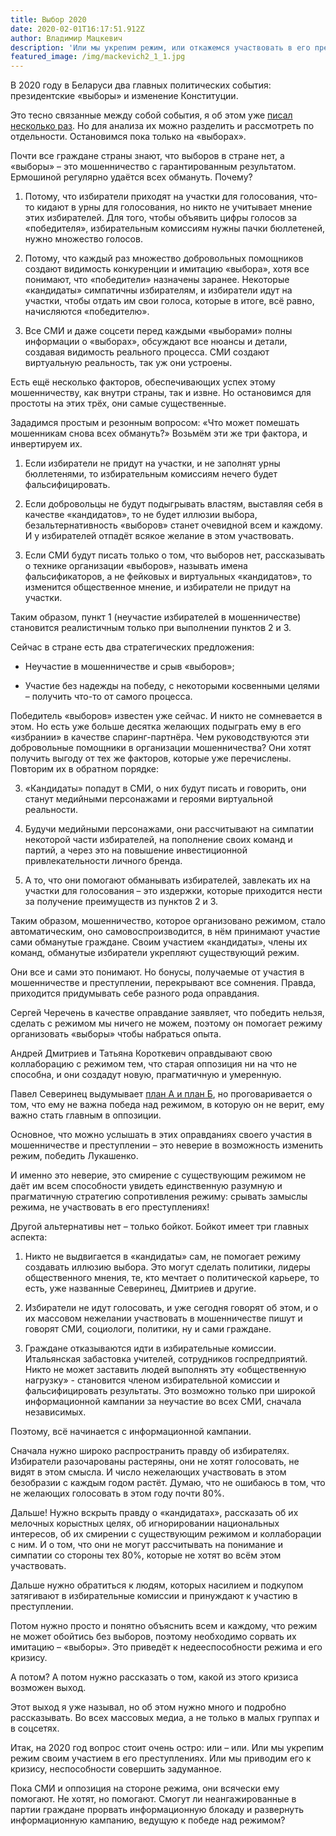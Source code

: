 ```yaml
---
title: Выбор 2020
date: 2020-02-01T16:17:51.912Z
author: Владимир Мацкевич
description: 'Или мы укрепим режим, или откажемся участвовать в его преступлениях'
featured_image: /img/mackevich2_1_1.jpg
---
```

В 2020 году в Беларуси два главных политических события: президентские «выборы» и изменение Конституции.

Это тесно связанные между собой события, я об этом уже [писал несколько раз](http://journalby.com/news/vybor-2020-libo-vechnyy-elbasy-libo-uchreditelnoe-sobranie-1364). Но для анализа их можно разделить и рассмотреть по отдельности. Остановимся пока только на «выборах».

Почти все граждане страны знают, что выборов в стране нет, а «выборы» – это мошенничество с гарантированным результатом. Ермошиной регулярно удаётся всех обмануть. Почему?

1. Потому, что избиратели приходят на участки для голосования, что-то кидают в урны для голосования, но никто не учитывает мнение этих избирателей. Для того, чтобы объявить цифры голосов за «победителя», избирательным комиссиям нужны пачки бюллетеней, нужно множество голосов.

2. Потому, что каждый раз множество добровольных помощников создают видимость конкуренции и имитацию «выбора», хотя все понимают, что «победители» назначены заранее. Некоторые «кандидаты» симпатичны избирателям, и избиратели идут на участки, чтобы отдать им свои голоса, которые в итоге, всё равно, начисляются «победителю».

3. Все СМИ и даже соцсети перед каждыми «выборами» полны информации о «выборах», обсуждают все нюансы и детали, создавая видимость реального процесса. СМИ создают виртуальную реальность, так уж они устроены.

Есть ещё несколько факторов, обеспечивающих успех этому мошенничеству, как внутри страны, так и извне. Но остановимся для простоты на этих трёх, они самые существенные.

Зададимся простым и резонным вопросом: «Что может помешать мошенникам снова всех обмануть?» Возьмём эти же три фактора, и инвертируем их.

1. Если избиратели не придут на участки, и не заполнят урны бюллетенями, то избирательным комиссиям нечего будет фальсифицировать.

2. Если добровольцы не будут подыгрывать властям, выставляя себя в качестве «кандидатов», то не будет иллюзии выбора, безальтернативность «выборов» станет очевидной всем и каждому. И у избирателей отпадёт всякое желание в этом участвовать.

3. Если СМИ будут писать только о том, что выборов нет, рассказывать о технике организации «выборов», называть имена фальсификаторов, а не фейковых и виртуальных «кандидатов», то изменится общественное мнение, и избиратели не придут на участки.

Таким образом, пункт 1 (неучастие избирателей в мошенничестве) становится реалистичным только при выполнении пунктов 2 и 3.

Сейчас в стране есть два стратегических предложения:

- Неучастие в мошенничестве и срыв «выборов»;

- Участие без надежды на победу, с некоторыми косвенными целями – получить что-то от самого процесса.

Победитель «выборов» известен уже сейчас. И никто не сомневается в этом. Но есть уже больше десятка желающих подыграть ему в его «избрании» в качестве спаринг-партнёра. Чем руководствуются эти добровольные помощники в организации мошенничества? Они хотят получить выгоду от тех же факторов, которые уже перечислены. Повторим их в обратном порядке:

3. «Кандидаты» попадут в СМИ, о них будут писать и говорить, они станут медийными персонажами и героями виртуальной реальности.

2. Будучи медийными персонажами, они рассчитывают на симпатии некоторой части избирателей, на пополнение своих команд и партий, а через это на повышение инвестиционной привлекательности личного бренда.

1. А то, что они помогают обманывать избирателей, завлекать их на участки для голосования – это издержки, которые приходится нести за получение преимуществ из пунктов 2 и 3.

Таким образом, мошенничество, которое организовано режимом, стало автоматическим, оно самовоспроизводится, в нём принимают участие сами обманутые граждане. Своим участием «кандидаты», члены их команд, обманутые избиратели укрепляют существующий режим.

Они все и сами это понимают. Но бонусы, получаемые от участия в мошенничестве и преступлении, перекрывают все сомнения. Правда, приходится придумывать себе разного рода оправдания.

Сергей Черечень в качестве оправдание заявляет, что победить нельзя, сделать с режимом мы ничего не можем, поэтому он помогает режиму организовать «выборы» чтобы набраться опыта.

Андрей Дмитриев и Татьяна Короткевич оправдывают свою коллаборацию с режимом тем, что старая оппозиция ни на что не способна, и они создадут новую, прагматичную и умеренную.

Павел Северинец выдумывает [план А и план Б](https://naviny.by/article/20200128/1580227139-pavel-sevyarynec-vybary-plan-adziny-plan-b-baykot), но проговаривается о том, что ему не важна победа над режимом, в которую он не верит, ему важно стать главным в оппозиции.

Основное, что можно услышать в этих оправданиях своего участия в мошенничестве и преступлении – это неверие в возможность изменить режим, победить Лукашенко.

И именно это неверие, это смирение с существующим режимом не даёт им всем способности увидеть единственную разумную и прагматичную стратегию сопротивления режиму: срывать замыслы режима, не участвовать в его преступлениях!

Другой альтернативы нет – только бойкот. Бойкот имеет три главных аспекта:

1. Никто не выдвигается в «кандидаты» сам, не помогает режиму создавать иллюзию выбора. Это могут сделать политики, лидеры общественного мнения, те, кто мечтает о политической карьере, то есть, уже названные Северинец, Дмитриев и другие.

2. Избиратели не идут голосовать, и уже сегодня говорят об этом, и о их массовом нежелании участвовать в мошенничестве пишут и говорят СМИ, социологи, политики, ну и сами граждане.

3. Граждане отказываются идти в избирательные комиссии. Итальянская забастовка учителей, сотрудников госпредприятий. Никто не может заставить людей выполнять эту «общественную нагрузку» - становится членом избирательной комиссии и фальсифицировать результаты. Это возможно только при широкой информационной кампании за неучастие во всех СМИ, сначала независимых.

Поэтому, всё начинается с информационной кампании.

Сначала нужно широко распространить правду об избирателях. Избиратели разочарованы растеряны, они не хотят голосовать, не видят в этом смысла. И число нежелающих участвовать в этом безобразии с каждым годом растёт. Думаю, что не ошибаюсь в том, что не желающих голосовать в этом году почти 80%.

Дальше! Нужно вскрыть правду о «кандидатах», рассказать об их мелочных корыстных целях, об игнорировании национальных интересов, об их смирении с существующим режимом и коллаборации с ним. И о том, что они не могут рассчитывать на понимание и симпатии со стороны тех 80%, которые не хотят во всём этом участвовать.

Дальше нужно обратиться к людям, которых насилием и подкупом затягивают в избирательные комиссии и принуждают к участию в преступлении.

Потом нужно просто и понятно объяснить всем и каждому, что режим не может обойтись без выборов, поэтому необходимо сорвать их имитацию – «выборы». Это приведёт к недееспособности режима и его кризису.

А потом? А потом нужно рассказать о том, какой из этого кризиса возможен выход.

Этот выход я уже называл, но об этом нужно много и подробно рассказывать. Во всех массовых медиа, а не только в малых группах и в соцсетях.

Итак, на 2020 год вопрос стоит очень остро: или – или. Или мы укрепим режим своим участием в его преступлениях. Или мы приводим его к кризису, неспособности совершить задуманное.

Пока СМИ и оппозиция на стороне режима, они всячески ему помогают. Не хотят, но помогают. Смогут ли неангажированные в партии граждане прорвать информационную блокаду и развернуть информационную кампанию, ведущую к победе над режимом?
